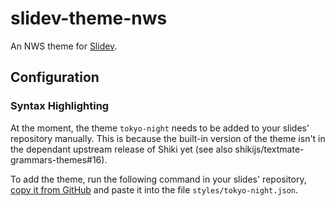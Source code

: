 # slidev-theme-nws

An NWS theme for [Slidev](https://github.com/slidevjs/slidev).

## Configuration

### Syntax Highlighting

At the moment, the theme `tokyo-night` needs to be added to your slides' repository manually. This is because the built-in version of the theme isn't in the dependant upstream release of Shiki yet (see also shikijs/textmate-grammars-themes#16).

To add the theme, run the following command in your slides' repository, [copy it from GitHub](https://github.com/shikijs/textmate-grammars-themes/blob/main/packages/tm-themes/themes/tokyo-night.json) and paste it into the file `styles/tokyo-night.json`.
